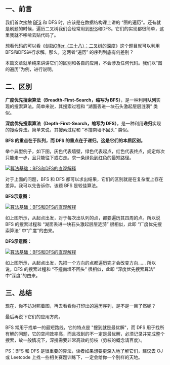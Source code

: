 ## 一、前言

我们首次接触 [BFS](https://cuijiahua.com/blog/tag/bfs/) 和 DFS 时，应该是在数据结构课上讲的 “图的遍历”。还有就是刷题的时候，遍历二叉树我们会经常用到[BFS](https://cuijiahua.com/blog/tag/bfs/)和DFS。它们的实现都很简单，这里我就不哆嗦去贴代码了。

想看代码的可以看《[剑指Offer（三十八）：二叉树的深度](https://cuijiahua.com/blog/2018/01/basis_38.html)》这个题目就可以利用BFS和DFS进行求解。那么，这两者“遍历” 的序列到底有何差别？

本篇文章就单纯来讲讲它们的区别和各自的应用，不会涉及任何代码。我们以“图的遍历”为例，进行说明。

## 二、区别

**广度优先搜索算法（Breadth-First-Search，缩写为 BFS）**，是一种利用**队列**实现的搜索算法。简单来说，其搜索过程和 “湖面丢进一块石头激起层层涟漪” 类似。

**深度优先搜索算法（Depth-First-Search，缩写为 DFS）**，是一种利用**递归**实现的搜索算法。简单来说，其搜索过程和 “不撞南墙不回头” 类似。

**BFS 的重点在于队列，而 DFS 的重点在于递归。这是它们的本质区别。**

举个典型例子，如下图，灰色代表墙壁，绿色代表起点，红色代表终点，规定每次只能走一步，且只能往下或右走。求一条绿色到红色的最短路径。

[![算法基础：BFS和DFS的直观解释](https://cuijiahua.com/wp-content/uploads/2018/01/alogrithm_10_1.png)](https://cuijiahua.com/wp-content/uploads/2018/01/alogrithm_10_1.png)

对于上面的问题，BFS 和 DFS 都可以求出结果，它们的区别就是在复杂度上存在差异。我可以先告诉你，该题 BFS 是较佳算法。

**BFS示意图：**

[![算法基础：BFS和DFS的直观解释](https://cuijiahua.com/wp-content/uploads/2018/01/alogrithm_10_2.gif)](https://cuijiahua.com/wp-content/uploads/2018/01/alogrithm_10_2.gif)

如上图所示，从起点出发，对于每次出队列的点，都要遍历其四周的点。所以说 BFS 的搜索过程和 “湖面丢进一块石头激起层层涟漪” 很相似，此即 “广度优先搜索算法” 中“广度”的由来。

**DFS示意图：**

[![算法基础：BFS和DFS的直观解释](https://cuijiahua.com/wp-content/uploads/2018/01/alogrithm_10_3.gif)](https://cuijiahua.com/wp-content/uploads/2018/01/alogrithm_10_3.gif)

如上图所示，从起点出发，先把一个方向的点都遍历完才会改变方向...... 所以说，DFS 的搜索过程和 “不撞南墙不回头” 很相似，此即 “深度优先搜索算法” 中“深度”的由来。

## 三、总结

现在，你不妨对照着图，再去看看你打印出的遍历序列，是不是一目了然呢？

最后再说下它们的应用方向。

BFS 常用于找单一的最短路线，它的特点是 "搜到就是最优解"，而 DFS 用于找所有解的问题，它的空间效率高，而且找到的不一定是最优解，必须记录并完成整个搜索，故一般情况下，深搜需要非常高效的剪枝（剪枝的概念请百度）。

PS：BFS 和 DFS 是很重要的算法，读者如果想要更深入地了解它们，建议去 OJ 或 Leetcode 上找一些相关赛题训练下，一定会给你一个别样的天地。